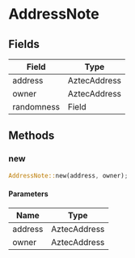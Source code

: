 # AddressNote

## Fields
| Field | Type |
| --- | --- |
| address | AztecAddress |
| owner | AztecAddress |
| randomness | Field |

## Methods

### new

```rust
AddressNote::new(address, owner);
```

#### Parameters
| Name | Type |
| --- | --- |
| address | AztecAddress |
| owner | AztecAddress |

